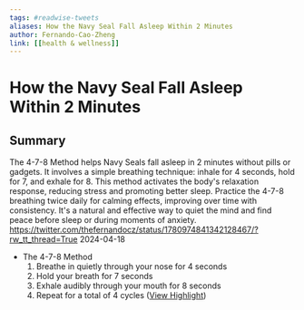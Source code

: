 ```yaml
---
tags: #readwise-tweets
aliases: How the Navy Seal Fall Asleep Within 2 Minutes
author: Fernando-Cao-Zheng
link: [[health & wellness]]
---
```

# How the Navy Seal Fall Asleep Within 2 Minutes

## Summary
The 4-7-8 Method helps Navy Seals fall asleep in 2 minutes without pills or gadgets. It involves a simple breathing technique: inhale for 4 seconds, hold for 7, and exhale for 8. This method activates the body's relaxation response, reducing stress and promoting better sleep. Practice the 4-7-8 breathing twice daily for calming effects, improving over time with consistency. It's a natural and effective way to quiet the mind and find peace before sleep or during moments of anxiety.
https://twitter.com/thefernandocz/status/1780974841342128467/?rw_tt_thread=True
2024-04-18

- The 4-7-8 Method
  1. Breathe in quietly through your nose for 4 seconds 
  2. Hold your breath for 7 seconds 
  3. Exhale audibly through your mouth for 8 seconds 
  4. Repeat for a total of 4 cycles ([View Highlight](https://read.readwise.io/read/01hwwv7x0hs6aqmat70rftbqcs))
